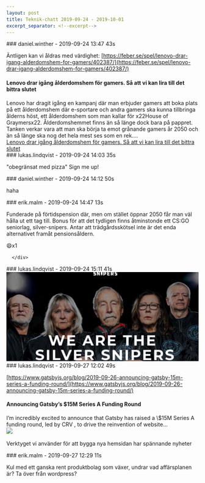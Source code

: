 ```yaml
---
layout: post
title: Teknik-chatt 2019-09-24 - 2019-10-01
excerpt_separator: <!--excerpt-->
---
```

<section class="message" markdown="1">
### daniel.winther - 2019-09-24 13:47 43s

Äntligen kan vi åldras med värdighet:
[https://feber.se/spel/lenovo-drar-igang-alderdomshem-for-gamers/402387/](https://feber.se/spel/lenovo-drar-igang-alderdomshem-for-gamers/402387/)

<div class="attachment"><h4>Lenovo drar igång ålderdomshem för gamers. Så att vi kan lira till det bittra slutet</h4><div class="text">Lenovo har dragit igång en kampanj där man erbjuder gamers att boka plats på ett ålderdomshem där e-sportare och andra gamers ska kunna tillbringa ålderns höst, ett ålderdomshem som man kallar för x22House of Graymersx22. Ålderdomshemmet finns än så länge dock bara på pappret. Tanken verkar vara att man ska börja ta emot grånande gamers år 2050 och än så länge ska nog det hela mest ses som en rek....</div>
<a href="https://feber.se/spel/lenovo-drar-igang-alderdomshem-for-gamers/402387/">Lenovo drar igång ålderdomshem för gamers. Så att vi kan lira till det bittra slutet</a></div>
    
</section>
<section class="message" markdown="1">
### lukas.lindqvist - 2019-09-24 14:03 35s

"obegränsat med pizza" Sign me up!
</section>
<section class="message" markdown="1">
### daniel.winther - 2019-09-24 14:12 50s

haha
</section>
<section class="message" markdown="1">
### erik.malm - 2019-09-24 14:47 13s

Funderade på förtidspension där, men om stället öppnar 2050 får man väl hålla ut ett tag till.
Bonus för att det tydligen finns åtminstonde ett CS:GO seniorlag, silver-snipers. Antar att trädgårdsskötsel inte är det enda alternativet framåt pensionsåldern.
<div class="reactionsDiv">
<div class="reactionDiv">
<span title="lukas.lindqvist reacted this way." class="reactionSpan">
😄x1</span>
</div>
     
      </div>
    
</section>
<section class="message" markdown="1">
### lukas.lindqvist - 2019-09-24 15:11 41s


<div class="imageblock">
<a href="/assets/blogAssets/FNNPE3HNG-image.png">
<img alt="image.png" src="/assets/blogAssets/FNNPE3HNG-image.png"/>
</a></div>

     
</section>
<section class="message" markdown="1">
### lukas.lindqvist - 2019-09-27 12:02 49s

[https://www.gatsbyjs.org/blog/2019-09-26-announcing-gatsby-15m-series-a-funding-round/](https://www.gatsbyjs.org/blog/2019-09-26-announcing-gatsby-15m-series-a-funding-round/)

<div class="attachment"><h4>Announcing Gatsby’s $15M Series A Funding Round</h4><div class="text">I’m incredibly excited to announce that Gatsby has raised a \$15M Series A funding round, led by CRV , to drive the reinvention of website…</div>
<a href="https://www.gatsbyjs.org/blog/2019-09-26-announcing-gatsby-15m-series-a-funding-round/"><div class="linkdiv"><img src="/assets/blogAssets/Announcing Gatsby’s $15M Series A Funding Round" fallback="Announcing Gatsby’s $15M Series A Funding Round"/></div></a></div>
    
Verktyget vi använder för att bygga nya hemsidan har spännande nyheter
</section>
<section class="message" markdown="1">
### erik.malm - 2019-09-27 12:29 11s

Kul med ett ganska rent produktbolag som växer, undrar vad affärsplanen är? Ta över från wordpress?

<!--excerpt-->
</section>